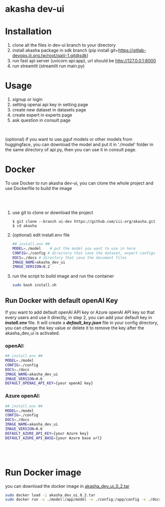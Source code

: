 # akasha dev-ui

# Installation
1. clone all the files in dev-ui branch to your directory
2. install akasha package in sdk branch (pip install git+https://gitlab-devops.iii.org.tw/root/qaiii-1.git@sdk)
3. run fast api server (uvicorn api:app), url should be http://127.0.0.1:8000
4. run streamlit (streamlit run main.py)


# Usage
1. signup or login
2. setting openai api key in setting page
3. create new dataset in datasets page
4. create expert in experts page
5. ask question in consult page



<br/>

(optional) if you want to use.gguf models or other models from huggingface, you can download the model and put it in './model' folder in the same directory of api.py, then you can use it in consult page.



# Docker 
To use Docker to run akasha dev-ui, you can clone the whole project and use Dockerfile to build the image 

<br/>
<br/>

1. use git to clone or download the project 

    ```shell
    $ git clone --branch ui-dev https://github.com/iii-org/akasha.git
    $ cd akasha
    ```


2. (optional) edit install.env file 

    ```bash
    ## install.env ##
    MODEL=./model    # put the model you want to use in here
    CONFIG=./config # directory that save the dataset, expert configs
    DOCS=./docs # directory that save the document files
    IMAGE_NAME=akasha_dev_ui
    IMAGE_VERSION=0.2

    ```


3. run the script to build image and run the container

    ``` bash 
    sudo bash install.sh

    ```


## Run Docker with default openAI Key
If you want to add default openAI API key or Azure openAI API key so that every users and use it directly, in step 2, you can add your default key in ***install.env*** file.
It will create a ***default_key.json*** file in your config directory, you can change the key value or delete it to remove the key after the akasha_dev_ui is activated.

### openAI:

```bash
## install.env ##
MODEL=./model   
CONFIG=./config 
DOCS=./docs 
IMAGE_NAME=akasha_dev_ui
IMAGE_VERSION=0.6
DEFAULT_OPENAI_API_KEY={your openAI key}
```



### Azure openAI:

```bash
## install.env ##
MODEL=./model   
CONFIG=./config 
DOCS=./docs 
IMAGE_NAME=akasha_dev_ui
IMAGE_VERSION=0.6
DEFAULT_AZURE_API_KEY={your Azure key}
DEFAULT_AZURE_API_BASE={your Azure base url}
```



<br/>
<br/>




# Run Docker image

you can download the docker image in [akasha_dev_ui_0_2.tar](https://iiiorgtw-my.sharepoint.com/:u:/g/personal/ccchang_iii_org_tw1/Eas6HTE_Sy1JhwNBY-Jcr9wBSfjad12CR_mdhBge9wOqTQ?e=Ea4ncM) 


``` bash 
sudo docker load -i akasha_dev_ui_0_2.tar
sudo docker run -v ./model:/app/model -v ./config:/app/config -v ./docs:/app/docs -v ./chromadb:/app/chromadb -v ./accounts.yaml:/app/accounts.yaml -p 8501:8501 --name akasha_dev_ui akasha_dev_ui:0.2 

```




